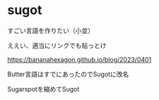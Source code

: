 # sugot
すごい言語を作りたい（小並）

ええい、適当にリンクでも貼っとけ

https://bananahexagon.github.io/blog/2023/0401

Butter言語はすでにあったのでSugotに改名

Sugarspotを縮めてSugot
